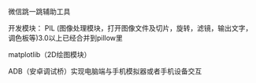 微信跳一跳辅助工具

开发模块：
PIL (图像处理模块，打开图像文件及切片，旋转，滤镜，输出文字，调色板等)3.0以上已经合并到pillow里

matplotlib（2D绘图模块）

ADB（安卓调试桥）实现电脑端与手机模拟器或者手机设备交互
